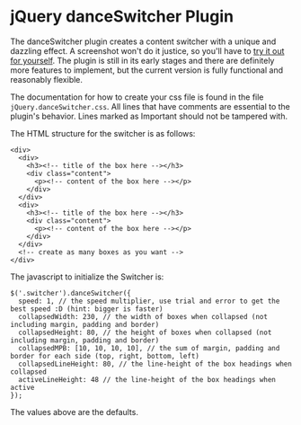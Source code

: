 jQuery danceSwitcher Plugin
===========================
The danceSwitcher plugin creates a content switcher with a unique and dazzling effect. A screenshot won't do it justice, so you'll have to [try it out for yourself](http://dl.dropbox.com/u/5187475/danceSwitcher/demo.html). The plugin is still in its early stages and there are definitely more features to implement, but the current version is fully functional and reasonably flexible.

The documentation for how to create your css file is found in the file `jQuery.danceSwitcher.css`. All lines that have comments are essential to the plugin's behavior. Lines marked as Important should not be tampered with.

The HTML structure for the switcher is as follows:

    <div>
      <div>
        <h3><!-- title of the box here --></h3>
        <div class="content">
          <p><!-- content of the box here --></p>
        </div>
      </div>
      <div>
        <h3><!-- title of the box here --></h3>
        <div class="content">
          <p><!-- content of the box here --></p>
        </div>
      </div>
      <!-- create as many boxes as you want -->
    </div>

The javascript to initialize the Switcher is:

    $('.switcher').danceSwitcher({
      speed: 1, // the speed multiplier, use trial and error to get the best speed :D (hint: bigger is faster)
      collapsedWidth: 230, // the width of boxes when collapsed (not including margin, padding and border)
      collapsedHeight: 80, // the height of boxes when collapsed (not including margin, padding and border)
      collapsedMPB: [10, 10, 10, 10], // the sum of margin, padding and border for each side (top, right, bottom, left)
      collapsedLineHeight: 80, // the line-height of the box headings when collapsed
      activeLineHeight: 48 // the line-height of the box headings when active
    });

The values above are the defaults.